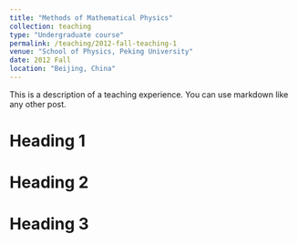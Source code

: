 ```yaml
---
title: "Methods of Mathematical Physics"
collection: teaching
type: "Undergraduate course"
permalink: /teaching/2012-fall-teaching-1
venue: "School of Physics, Peking University"
date: 2012 Fall
location: "Beijing, China"
---
```


This is a description of a teaching experience. You can use markdown like any other post.

Heading 1
======

Heading 2
======

Heading 3
======
